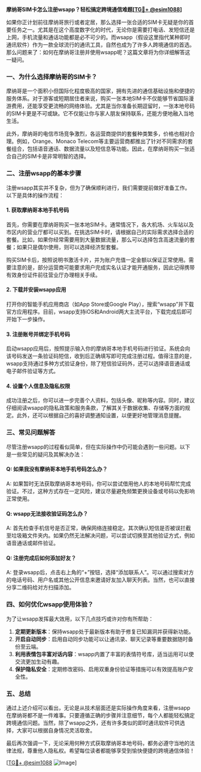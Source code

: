 **摩纳哥SIM卡怎么注册wsapp？轻松搞定跨境通信难题[[TG💪+ @esim1088](https://t.me/s/esim1088)]**

如果你正计划前往摩纳哥旅行或者定居，那么选择一张合适的SIM卡无疑是你的首要任务之一。尤其是在这个高度数字化的时代，无论你是需要打电话、发短信还是上网，手机流量和通话功能都是必不可少的。而wsapp（假设这里指代某种即时通讯软件）作为一款全球流行的通讯工具，自然也成为了许多人跨境通信的首选。那么问题来了：如何在摩纳哥注册并使用wsapp呢？这篇文章将为你详细解答这一疑问。

### 一、为什么选择摩纳哥的SIM卡？

摩纳哥是一个面积小但国际化程度极高的国家，拥有先进的通信基础设施和便捷的服务体系。对于游客或短期居住者来说，购买一张本地SIM卡不仅能够节省国际漫游费用，还能享受更流畅的网络体验。尤其是当你准备长期逗留时，一张本地号码的SIM卡更是不可或缺。它不仅能让你与家人朋友保持联系，还能方便地融入当地生活。

此外，摩纳哥的电信市场竞争激烈，各运营商提供的套餐种类繁多，价格也相对合理。例如，Orange、Monaco Telecom等主要运营商都推出了针对不同需求的套餐组合，包括语音通话、数据流量以及短信息等功能。因此，在摩纳哥购买一张适合自己的SIM卡是非常明智的选择。

### 二、注册wsapp的基本步骤

注册wsapp其实并不复杂，但为了确保顺利进行，我们需要提前做好准备工作。以下是具体的操作流程：

#### 1. 获取摩纳哥本地手机号码
首先，你需要在摩纳哥购买一张本地SIM卡。通常情况下，各大机场、火车站以及市区内的营业厅都可以买到。在挑选SIM卡时，请根据自己的实际需求选择合适的套餐。比如，如果你经常需要用到大量数据流量，那么可以选择包含高速流量的套餐；如果只是偶尔使用，则可以选择经济型套餐。

购买SIM卡后，按照说明书激活卡片，并为账户充值一定金额以保证正常使用。需要注意的是，部分运营商可能要求用户完成实名认证才能开通服务，因此记得携带有效身份证件前往营业厅办理相关手续。

#### 2. 下载并安装wsapp应用
打开你的智能手机应用商店（如App Store或Google Play），搜索“wsapp”并下载官方应用程序。目前，wsapp支持iOS和Android两大主流平台，下载完成后即可开始下一步操作。

#### 3. 注册账号并绑定手机号码
启动wsapp应用后，按照提示输入你的摩纳哥本地手机号码进行验证。系统会向该号码发送一条验证码短信，收到后正确填写即可完成注册过程。值得注意的是，wsapp支持通过多种方式验证身份，除了短信验证码外，还可以选择语音通话或电子邮件验证等方式。

#### 4. 设置个人信息及隐私权限
成功注册之后，你可以进一步完善个人资料，包括头像、昵称等内容。同时，建议仔细阅读wsapp的隐私政策和服务条款，了解其关于数据收集、存储等方面的规定。此外，还可以根据自己的喜好调整通知设置，以便更好地管理消息提醒。

### 三、常见问题解答

尽管注册wsapp的过程看似简单，但在实际操作中仍可能会遇到一些问题。以下是一些常见的疑问及其解决办法：

#### Q: 如果我没有摩纳哥本地手机号码怎么办？
A: 如果暂时无法获取摩纳哥本地号码，你可以尝试借用他人的本地号码帮忙完成验证。不过，这种方式存在一定风险，建议尽量避免频繁更换设备或号码以免影响正常使用。

#### Q: wsapp无法接收验证码怎么办？
A: 首先检查手机信号是否正常，确保网络连接稳定。其次确认短信是否被误拦截至垃圾箱文件夹内。如果仍然无法解决问题，可以尝试切换至其他验证方式，例如语音通话或邮件验证。

#### Q: 注册完成后如何添加好友？
A: 登录wsapp后，点击右上角的“+”按钮，选择“添加联系人”。可以通过搜索对方的电话号码、用户名或其他公开信息来邀请好友加入聊天列表。当然，也可以直接分享二维码给对方扫描添加。

### 四、如何优化wsapp使用体验？

为了让wsapp发挥最大效用，以下几点技巧或许对你有所帮助：

1. **定期更新版本**：保持wsapp处于最新版本有助于修复已知漏洞并获得新功能。
2. **开启自动同步**：启用自动同步功能可以让通讯录、聊天记录等重要数据随时备份至云端。
3. **利用表情包丰富对话内容**：wsapp内置了丰富的表情符号库，适当运用可以使交流更加生动有趣。
4. **保护隐私安全**：定期修改密码、启用双重身份验证等措施可以有效提高账户安全性。

### 五、总结

通过上述介绍可以看出，无论是从技术层面还是实际操作角度来看，注册wsapp在摩纳哥都不是一件难事。只要遵循正确的步骤并注意细节，每个人都能轻松搞定跨境通信问题。当然，除了wsapp之外，还有许多类似的即时通讯软件可供选择，大家可以根据自身情况灵活取舍。

最后再次强调一下，无论采用何种方式获取摩纳哥本地号码，都务必遵守当地的法律法规，尊重他人隐私权。希望每位读者都能够享受到愉快便捷的跨境通信体验！

[[TG💪+ @esim1088](https://t.me/s/esim1088) ![Image](https://i.postimg.cc/4NQfJmqS/Snipaste-2025-05-13-00-14-12.png)]
